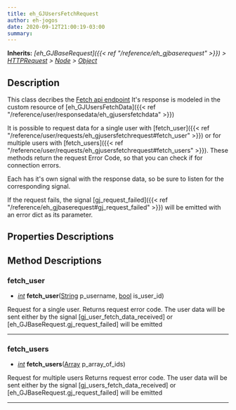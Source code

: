```yaml
---  
title: eh_GJUsersFetchRequest  
author: eh-jogos  
date: 2020-09-12T21:00:19-03:00  
summary:   
---  
```

**Inherits:** _[eh_GJBaseRequest]({{< ref "/reference/eh_gjbaserequest" >}}) > [HTTPRequest](https://docs.godotengine.org/en/stable/classes/class_httprequest.html) > [Node](https://docs.godotengine.org/en/stable/classes/class_node.html) > [Object](https://docs.godotengine.org/en/stable/classes/class_object.html)_  
## Description  
 This class decribes the [Fetch api endpoint](https://gamejolt.com/game-api/doc/users/fetch)
 It's response is modeled in the custom resource of [eh_GJUsersFetchData]({{< ref "/reference/user/responsedata/eh_gjusersfetchdata" >}})

 It is possible to request data for a single user with [fetch_user]({{< ref "/reference/user/requests/eh_gjusersfetchrequest#fetch_user" >}}) or for multiple users with
 [fetch_users]({{< ref "/reference/user/requests/eh_gjusersfetchrequest#fetch_users" >}}). These methods return the request Error Code, so that you can check
 if for connection errors.

 Each has it's own signal with the response data, so be sure to listen for the corresponding 
 signal.

 If the request fails, the signal [gj_request_failed]({{< ref "/reference/eh_gjbaserequest#gj_request_failed" >}}) will be emitted with an error dict 
 as its parameter.

## Properties Descriptions 

## Method Descriptions  

### fetch_user 
- _[int](https://docs.godotengine.org/en/stable/classes/class_int.html)_ **fetch_user**([String](https://docs.godotengine.org/en/stable/classes/class_string.html) p_username, [bool](https://docs.godotengine.org/en/stable/classes/class_bool.html) is_user_id) 

 Request for a single user. Returns request error code. The user data will be sent either by
 the signal [gj_user_fetch_data_received] or [eh_GJBaseRequest.gj_request_failed] will be emitted
  
---------
### fetch_users 
- _[int](https://docs.godotengine.org/en/stable/classes/class_int.html)_ **fetch_users**([Array](https://docs.godotengine.org/en/stable/classes/class_array.html) p_array_of_ids) 

 Request for multiple users Returns request error code. The user data will be sent either by
 the signal [gj_users_fetch_data_received] or [eh_GJBaseRequest.gj_request_failed] will be emitted
  
---------
